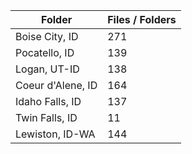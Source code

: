 | Folder            |   Files / Folders |
|-------------------|-------------------|
| Boise City, ID    |               271 |
| Pocatello, ID     |               139 |
| Logan, UT-ID      |               138 |
| Coeur d'Alene, ID |               164 |
| Idaho Falls, ID   |               137 |
| Twin Falls, ID    |                11 |
| Lewiston, ID-WA   |               144 |